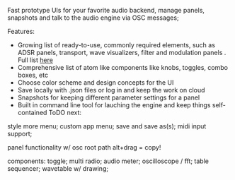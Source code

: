 Fast prototype UIs for your favorite audio backend, manage panels, snapshots and talk to the audio engine via OSC messages;  

Features:  
* Growing list of ready-to-use, commonly required elements, such as ADSR panels, transport, wave visualizers, filter and modulation panels . Full list [here](link)
* Comprehensive list of atom like components like knobs, toggles, combo boxes, etc
* Choose color scheme and design concepts for the UI
* Save locally with .json files or log in and keep the work on cloud
* Snapshots for keeping different parameter settings for a panel
* Built in command line tool for lauching the engine and keep things self-contained
ToDO next:

style more menu;
custom app menu;
save and save as(s);
midi input support;

panel functionality w/ osc root path
alt+drag = copy!

components:
toggle;
multi radio;
audio meter;
oscilloscope / fft;
table sequencer;
wavetable w/ drawing;



